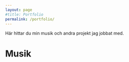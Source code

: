 ```yaml
---
layout: page
#title: Portfolio
permalink: /portfolio/
---
```


Här hittar du min musik och andra projekt jag jobbat med.

# Musik